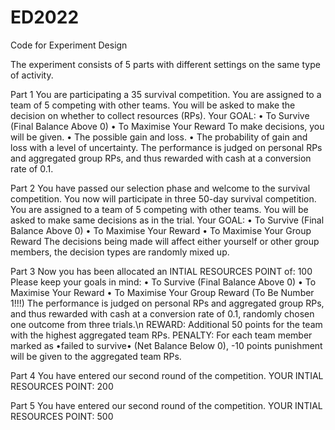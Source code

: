 # ED2022
Code for Experiment Design

The experiment consists of 5 parts with different settings on the same type of activity.

Part 1
You are participating a 35 survival competition. 
You are assigned to a team of 5 competing with other teams.
You will be asked to make the decision on whether to collect resources (RPs).
Your GOAL:
• To Survive (Final Balance Above 0)
• To Maximise Your Reward
To make decisions, you will be given.
• The possible gain and loss.
• The probability of gain and loss with a level of uncertainty.
The performance is judged on personal RPs and aggregated group RPs, and thus rewarded with cash at a conversion rate of 0.1.

Part 2
You have passed our selection phase and welcome to the survival competition.
You now will participate in three 50-day survival competition.
You are assigned to a team of 5 competing with other teams.
You will be asked to make same decisions as in the trial.
Your GOAL:
• To Survive (Final Balance Above 0)
• To Maximise Your Reward
• To Maximise Your Group Reward
The decisions being made will affect either yourself or other group members, the decision types are randomly mixed up.

Part 3
Now you has been allocated an INTIAL RESOURCES POINT of:
100
Please keep your goals in mind:
• To Survive (Final Balance Above 0)
• To Maximise Your Reward
• To Maximise Your Group Reward (To Be Number 1!!!)
The performance is judged on personal RPs and aggregated group RPs, and thus rewarded with cash at a conversion rate of 0.1, randomly chosen one outcome from three trials.\n
REWARD: Additional 50 points for the team with the highest aggregated team RPs.
PENALTY: For each team member marked as •failed to survive• (Net Balance Below 0), -10 points punishment will be given to the aggregated team RPs.

Part 4
You have entered our second round of the competition.
YOUR INTIAL RESOURCES POINT:
200 

Part 5
You have entered our second round of the competition.
YOUR INTIAL RESOURCES POINT:
500
